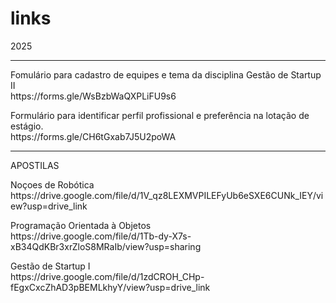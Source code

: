 # links
<p>2025</p><hr>
<p>
    Fomulário para cadastro de equipes e tema da disciplina Gestão de Startup II<br>
    https://forms.gle/WsBzbWaQXPLiFU9s6
</p>
Formulário para identificar perfil profissional e preferência na lotação de estágio.<br>
https://forms.gle/CH6tGxab7J5U2poWA
<br><hr>
<p>APOSTILAS</p>
<p>
    Noçoes de Robótica<br>
    https://drive.google.com/file/d/1V_qz8LEXMVPILEFyUb6eSXE6CUNk_IEY/view?usp=drive_link
</p>
<p>
    Programação Orientada à Objetos<br>
    https://drive.google.com/file/d/1Tb-dy-X7s-xB34QdKBr3xrZloS8MRaIb/view?usp=sharing
</p>
<p>
    Gestão de Startup I<br>
    https://drive.google.com/file/d/1zdCROH_CHp-fEgxCxcZhAD3pBEMLkhyY/view?usp=drive_link
</p>



